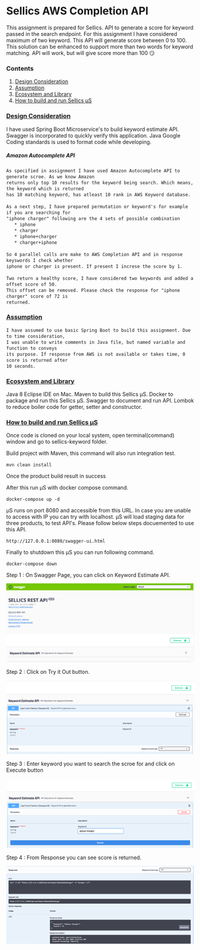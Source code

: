 
# Sellics AWS Completion API

This assignment is prepared for Sellics. API to generate a score for keyword passed in the search endpoint. For this assignment I have considered maximum of two keyword. This API will generate score between 0 to 100. This solution can be enhanced to support more than two words for keyword matching. API will work, but will give score more than 100 :smirk:

### Contents
  1. [Design Consideration](#design-consideration)
  2. [Assumption](#assumption)
  3. [Ecosystem and Library](#ecosystem-and-library) 
  4. [How to build and run Sellics μS](#ecosystem-and-library)
 

### [Design Consideration](#design-consideration)
  I have used Spring Boot Microservice's to build keyword estimate API. Swagger is incorporated to quickly verify this application.  Java Google Coding standards is used to format code while developing.

  ##### Amazon Autocomplete API
    As specified in assignment I have used Amazon Autocomplete API to generate scroe. As we know Amazon
    returns only top 10 results for the keyword being search. Which means, the keyword which is returned
    has 10 matching keyword, has atleast 10 rank in AWS Keyword database. 
    
    As a next step, I have prepared permutation or keyword's for example if you are searching for 
    "iphone charger" following are the 4 sets of possible combination
       * iphone
       * charger
       * iphone+charger
       * charger+iphone
    
    So 4 parallel calls are make to AWS Completion API and in response keyswords I check whether 
    iphone or charger is present. If present I increse the score by 1. 
    
    Two return a healthy score, I have considered two keywords and added a offset score of 50. 
    This offset can be removed. Please check the response for "iphone charger" score of 72 is 
    returned. 
 

### [Assumption](#assumption)
    I have assumed to use basic Spring Boot to build this assignment. Due to time consideration, 
    I was unable to write comments in Java file, but named variable and function to conveys 
    its purpose. If response from AWS is not available or takes time, 0 score is returned after 
    10 seconds. 

### [Ecosystem and Library](#ecosystem-and-library)
  Java 8
  Eclipse IDE on Mac.
  Maven to build this Sellics μS.
  Docker to package and run this Sellics μS.
  Swagger to document and run API.
  Lombok to reduce boiler code for getter, setter and constructor.

### [How to build and run Sellics μS](#ecosystem-and-library)
  
  Once code is cloned on your local system, open terminal(command) window and go to sellics-keyword
  folder.
    
  
  Build project with Maven, this command will also run integration test.
    
    mvn clean install
  
  Once the product build result in success
  
  After this run μS with docker compose command.
  
    docker-compose up -d
  
  μS runs on port 8080 and accessible from this URL. In case you are unable to access with IP you can 
  try with localhost. μS will load staging data for three products, to test API's. Please follow below 
  steps docuemented to use this API.
  
    http://127.0.0.1:8080/swagger-ui.html
   
 Finally to shutdown this μS you can run following command.	
	
    docker-compose down
    
Step 1 : On Swagger Page, you can click on Keyword Estimate API. 

![](img/step-1.png)

Step 2 : Click on Try it Out button.

![](img/step-2.png)

Step 3 : Enter keyword you want to search the scroe for and click on Execute button

![](img/step-3.png)

Step 4 : From Response you can see score is returned.

![](img/step-4.png)


